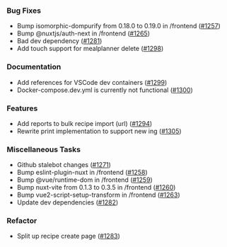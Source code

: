 ### Bug Fixes

- Bump isomorphic-dompurify from 0.18.0 to 0.19.0 in /frontend ([#1257](https://github.com/mealie-recipes/mealie/issues/1257))
- Bump @nuxtjs/auth-next in /frontend ([#1265](https://github.com/mealie-recipes/mealie/issues/1265))
- Bad dev dependency ([#1281](https://github.com/mealie-recipes/mealie/issues/1281))
- Add touch support for mealplanner delete ([#1298](https://github.com/mealie-recipes/mealie/issues/1298))

### Documentation

- Add references for VSCode dev containers ([#1299](https://github.com/mealie-recipes/mealie/issues/1299))
- Docker-compose.dev.yml is currently not functional ([#1300](https://github.com/mealie-recipes/mealie/issues/1300))

### Features

- Add reports to bulk recipe import (url) ([#1294](https://github.com/mealie-recipes/mealie/issues/1294))
- Rewrite print implementation to support new ing ([#1305](https://github.com/mealie-recipes/mealie/issues/1305))

### Miscellaneous Tasks

- Github stalebot changes ([#1271](https://github.com/mealie-recipes/mealie/issues/1271))
- Bump eslint-plugin-nuxt in /frontend ([#1258](https://github.com/mealie-recipes/mealie/issues/1258))
- Bump @vue/runtime-dom in /frontend ([#1259](https://github.com/mealie-recipes/mealie/issues/1259))
- Bump nuxt-vite from 0.1.3 to 0.3.5 in /frontend ([#1260](https://github.com/mealie-recipes/mealie/issues/1260))
- Bump vue2-script-setup-transform in /frontend ([#1263](https://github.com/mealie-recipes/mealie/issues/1263))
- Update dev dependencies ([#1282](https://github.com/mealie-recipes/mealie/issues/1282))

### Refactor

- Split up recipe create page ([#1283](https://github.com/mealie-recipes/mealie/issues/1283))
